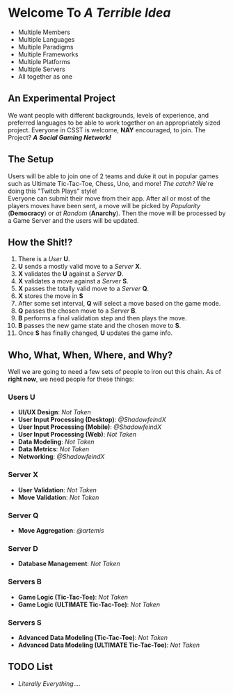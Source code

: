 # Welcome To *A Terrible Idea*
- Multiple Members
- Multiple Languages
- Multiple Paradigms
- Multiple Frameworks
- Multiple Platforms
- Multiple Servers
- All together as one
## An Experimental Project
We want people with different backgrounds, levels of experience, and preferred languages to be able to work together on an appropriately sized project. Everyone in CSST is welcome, **NAY** encouraged, to join. The Project? **_A Social Gaming Network!_**
## The Setup
Users will be able to join one of 2 teams and duke it out in popular games such as Ultimate Tic-Tac-Toe, Chess, Uno, and more! *The catch?* We're doing this "Twitch Plays" style!  
Everyone can submit their move from their app. After all or most of the players moves have been sent, a move will be picked by _Popularity_ (**Democracy**) or _at Random_ (**Anarchy**). Then the move will be processed by a Game Server and the users will be updated.
## How the Shit!?
1. There is a _User_ **U**.
2. **U** sends a mostly valid move to a _Server_ **X**.
3. **X** validates the **U** against a _Server_ **D**.
3. **X** validates a move against a _Server_ **S**.
4. **X** passes the totally valid move to a _Server_ **Q**.
5. **X** stores the move in **S**
5. After some set interval, **Q** will select a move based on the game mode.
6. **Q** passes the chosen move to a _Server_ **B**.
7. **B** performs a final validation step and then plays the move.
8. **B** passes the new game state and the chosen move to **S**.
9. Once **S** has finally changed, **U** updates the game info.
## Who, What, When, Where, and Why?
Well we are going to need a few sets of people to iron out this chain. As of **right now**, we need people for these things:
### Users U
- **UI/UX Design**:  _Not Taken_
- **User Input Processing (Desktop)**:  _@ShadowfeindX_
- **User Input Processing (Mobile)**:  _@ShadowfeindX_
- **User Input Processing (Web)**:  _Not Taken_
- **Data Modeling**:  _Not Taken_
- **Data Metrics**:  _Not Taken_
- **Networking**:  _@ShadowfeindX_
### Server X
- **User Validation**:  _Not Taken_
- **Move Validation**:  _Not Taken_
### Server Q
- **Move Aggregation**:  _@artemis_
### Server D
- **Database Management**:  _Not Taken_
### Servers B
- **Game Logic (Tic-Tac-Toe)**:  _Not Taken_
- **Game Logic (ULTIMATE Tic-Tac-Toe)**:  _Not Taken_
### Servers S
- **Advanced Data Modeling (Tic-Tac-Toe)**:  _Not Taken_
- **Advanced Data Modeling (ULTIMATE Tic-Tac-Toe)**:  _Not Taken_
## TODO List
- _Literally Everything...._
